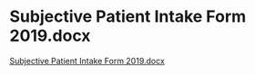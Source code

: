 # Subjective Patient Intake Form 2019.docx

[Subjective Patient Intake Form 2019.docx](Subjective%20Patient%20Intake%20Form%202019%20docx%207b080ec4e2d0412d8621cb4cda425062/Subjective_Patient_Intake_Form_2019.docx)